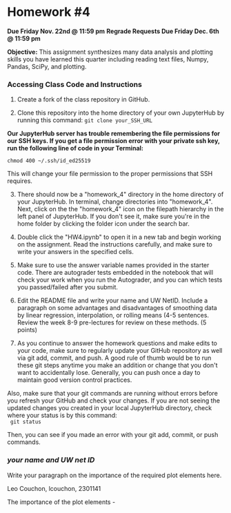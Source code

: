 # Homework #4   
**Due Friday Nov. 22nd @ 11:59 pm**
**Regrade Requests Due Friday Dec. 6th @ 11:59 pm**

**Objective:** This assignment synthesizes many data analysis and plotting skills you have learned this quarter including reading text files, Numpy, Pandas, SciPy, and plotting.

### Accessing Class Code and Instructions

1. Create a fork of the class repository in GitHub.

2. Clone this repository into the home directory of your own JupyterHub by running this command:
```git clone your_SSH_URL```

**Our JupyterHub server has trouble remembering the file permissions for our SSH keys. If you get a file permission error with your private ssh key, run the following line of code in your Terminal:**

```chmod 400 ~/.ssh/id_ed25519``` 
<br>

This will change your file permission to the proper permissions that SSH requires.

3. There should now be a "homework_4" directory in the home directory of your JupyterHub. In terminal, change directories into "homework_4". Next, click on the the "homework_4" icon on the filepath hierarchy in the left panel of JupyterHub. If you don't see it, make sure you're in the home folder by clicking the folder icon under the search bar. 

4. Double click the "HW4.ipynb" to open it in a new tab and begin working on the assignment. Read the instructions carefully, and make sure to write your answers in the specified cells. 

5. Make sure to use the answer variable names provided in the starter code. There are autograder tests embedded in the notebook that will check your work when you run the Autograder, and you can which tests you passed/failed after you submit.

6. Edit the README file and write your name and UW NetID. Include a paragraph on some advantages and disadvantages of smoothing data by linear regression, interpolation, or rolling means (4-5 sentences. Review the week 8-9 pre-lectures for review on these methods. (5 points)

7. As you continue to answer the homework questions and make edits to your code, make sure to regularly update your GitHub repository as well via git add, commit, and push. A good rule of thumb would be to run these git steps anytime you make an addition or change that you don't want to accidentally lose. Generally, you can push once a day to maintain good version control practices. <br>

Also, make sure that your git commands are running without errors before you refresh your GitHub and check your changes. If you are not seeing the updated changes you created in your local JupyterHub directory, check where your status is by this command: <br>
``` git status```

Then, you can see if you made an error with your git add, commit, or push commands.


### _your name and UW net ID_
Write your paragraph on the importance of the required plot elements here.


Leo Couchon, lcouchon, 2301141

The importance of the plot elements - 